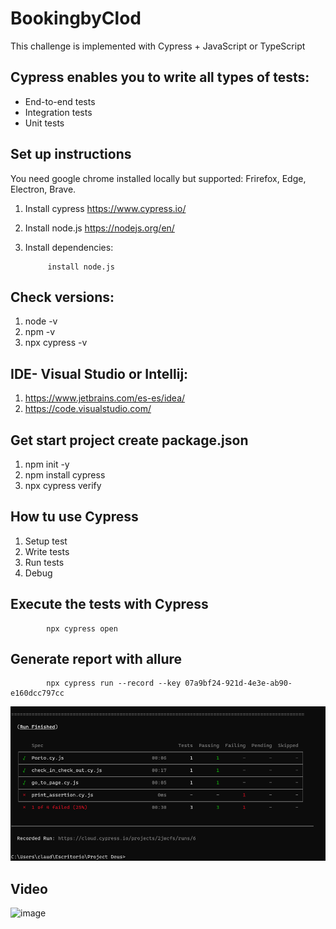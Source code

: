 # BookingbyClod
This challenge is implemented with Cypress + JavaScript or TypeScript


## Cypress enables you to write all types of tests:

* End-to-end tests
* Integration tests
* Unit tests

## Set up instructions
You need google chrome installed locally but supported: Frirefox, Edge, Electron, Brave.

1. Install cypress https://www.cypress.io/
2. Install node.js https://nodejs.org/en/
3. Install dependencies:

            install node.js

## Check versions:

1. node -v
2. npm -v
3. npx cypress -v


## IDE- Visual Studio or Intellij:

1. https://www.jetbrains.com/es-es/idea/
2. https://code.visualstudio.com/

## Get start project create package.json

1. npm init -y
2. npm install cypress
3. npx cypress verify

## How tu use Cypress

1. Setup test
2. Write tests
3. Run tests
4. Debug


## Execute the tests with Cypress

            npx cypress open

## Generate report with allure
 
            npx cypress run --record --key 07a9bf24-921d-4e3e-ab90-e160dcc797cc
            
            
![Report](cypress/screenshots/Report.png)            

## Video

![image](https://user-images.githubusercontent.com/118028215/202852462-2628155d-1f5e-404f-8dc4-c617e631f420.png)
